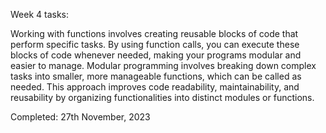 Week 4 tasks: 

Working with functions involves creating reusable blocks of code that perform specific tasks. By using function calls, you can execute these blocks of code 
whenever needed, making your programs modular and easier to manage. Modular programming involves breaking down complex tasks into smaller, more manageable 
functions, which can be called as needed. This approach improves code readability, maintainability, and reusability by organizing functionalities into distinct
modules or functions.

Completed: 27th November, 2023

